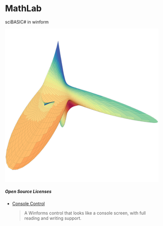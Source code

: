# MathLab
sciBASIC# in winform

![](./images/3d-heatmap.png)


##### Open Source Licenses

+ [Console Control](https://www.codeproject.com/Articles/1053951/Console-Control)
  > A Winforms control that looks like a console screen, with full reading and writing support.